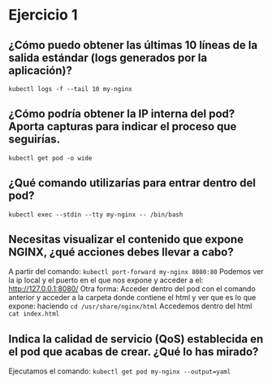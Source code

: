 # Ejercicio 1 
   
 ## ¿Cómo puedo obtener las últimas 10 líneas de la salida estándar (logs generados por la aplicación)?
 `kubectl logs -f --tail 10 my-nginx`
 ## ¿Cómo podría obtener la IP interna del pod? Aporta capturas para indicar el proceso que seguirías.
 `kubectl get pod -o wide`
 ## ¿Qué comando utilizarías para entrar dentro del pod?
 `kubectl exec --stdin --tty my-nginx -- /bin/bash`
 ## Necesitas visualizar el contenido que expone NGINX, ¿qué acciones debes llevar a cabo?
A partir del comando:
    `kubectl port-forward my-nginx 8080:80`
Podemos ver la ip local y el puerto en el que nos expone y acceder a el: http://127.0.0.1:8080/
Otra forma:
Acceder dentro del pod con el comando anterior y acceder a la carpeta donde contiene el html y ver que es lo que expone: haciendo 
    `cd /usr/share/nginx/html`
Accedemos dentro del html `cat index.html`

 ## Indica la calidad de servicio (QoS) establecida en el pod que acabas de crear. ¿Qué lo has mirado?
 Ejecutamos el comando:
    `kubectl get pod my-nginx --output=yaml`
